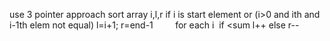 use 3 pointer approach
sort array
i,l,r
if i is start element or (i>0 and ith and i-1th elem not equal)
l=i+1;
r=end-1         for each i
​
if <sum l++
else
r--